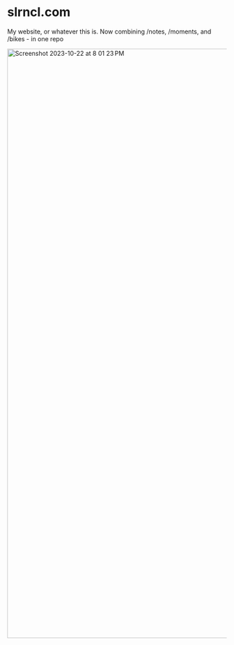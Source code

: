 # slrncl.com
My website, or whatever this is. 
Now combining /notes, /moments, and /bikes - in one repo

<img width="1351" alt="Screenshot 2023-10-22 at 8 01 23 PM" src="https://github.com/nsolerieu/slrncl.com/assets/10632534/90d644f4-29cb-464a-9619-00bcc6c9004a">

